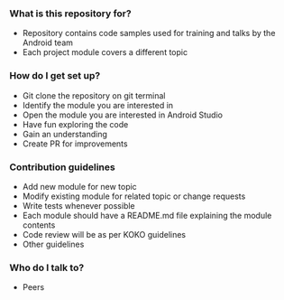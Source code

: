 ### What is this repository for? ###

* Repository contains code samples used for training and talks by the Android team
* Each project module covers a different topic

### How do I get set up? ###

* Git clone the repository on git terminal
* Identify the module you are interested in
* Open the module you are interested in Android Studio
* Have fun exploring the code
* Gain an understanding
* Create PR for improvements

### Contribution guidelines ###

* Add new module for new topic
* Modify existing module for related topic or change requests
* Write tests whenever possible
* Each module should have a README.md file explaining the module contents
* Code review will be as per KOKO guidelines
* Other guidelines

### Who do I talk to? ###

* Peers